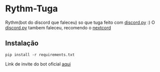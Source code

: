 # Rythm-Tuga
Rythm(bot do discord que faleceu) so que tuga feito com [discord.py] :)
O [discord.py] tambem faleceu, recomendo o [nextcord](https://github.com/nextcord/nextcord)
## Instalação
```
pip install -r requirements.txt
```
Link de invite do bot oficial [aqui](https://discord.com/api/oauth2/authorize?client_id=888100964534456361&permissions=0&scope=bot)

[discord.py]: https://github.com/Rapptz/discord.py
